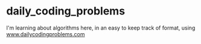 # daily_coding_problems

I'm learning about algorithms here, in an easy to keep track of format, using www.dailycodingproblems.com
